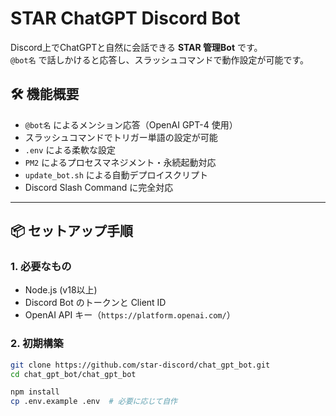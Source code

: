 # STAR ChatGPT Discord Bot

Discord上でChatGPTと自然に会話できる **STAR 管理Bot** です。  
`@bot名` で話しかけると応答し、スラッシュコマンドで動作設定が可能です。

## 🛠 機能概要

- `@bot名` によるメンション応答（OpenAI GPT-4 使用）
- スラッシュコマンドでトリガー単語の設定が可能
- `.env` による柔軟な設定
- `PM2` によるプロセスマネジメント・永続起動対応
- `update_bot.sh` による自動デプロイスクリプト
- Discord Slash Command に完全対応

---

## 📦 セットアップ手順

### 1. 必要なもの

- Node.js (v18以上)
- Discord Bot のトークンと Client ID
- OpenAI API キー（`https://platform.openai.com/`）

### 2. 初期構築

```bash
git clone https://github.com/star-discord/chat_gpt_bot.git
cd chat_gpt_bot/chat_gpt_bot

npm install
cp .env.example .env  # 必要に応じて自作
